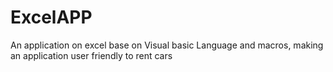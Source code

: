 # ExcelAPP
An application on excel base on Visual basic Language  and macros, making an application user friendly to rent cars 
